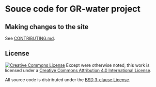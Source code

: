 # Souce code for GR-water project

## Making changes to the site

See [CONTRIBUTING.md](CONTRIBUTING.md).

## License

[![Creative Commons
License](https://i.creativecommons.org/l/by/4.0/88x31.png)](http://creativecommons.org/licenses/by/4.0/)
Except were otherwise noted, this work is licensed under a
[Creative Commons Attribution 4.0 International
License](http://creativecommons.org/licenses/by/4.0/).

All source code is distributed under the [BSD 3-clause
License](https://opensource.org/licenses/BSD-3-Clause).
